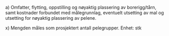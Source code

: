 a) Omfatter, flytting, oppstilling og nøyaktig plassering av borerigg/tårn, samt kostnader forbundet med målegrunnlag, eventuelt utsetting av mal og utsetting for nøyaktig plassering av pelene.

x) Mengden måles som prosjektert antall pelegrupper. Enhet: stk

